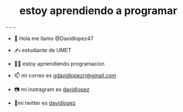 <div id = "header" align = "center">
    <h1 align = "center">  estoy aprendiendo a programar  </h1>
</div>
- - -


- 👋 Hola me llamo @Davidlopez47


- ✍ estudiante de UMET


- 👨‍💻 estoy apriendiendo programacion




- 📫 mi correo es <a href = "https://mail.google.com/mail/u/0/#inbox" > gdavidlopezrj@gmail.com </a>

- 📷 mi instragram es <a href = "https://www.instagram.com/daviduwi/" > davidlopez </a>


-  📳mi twitter es  <a href = "https://twitter.com/David_lopez_47" > davidlopez </a>
   

<!---
Davidlopez47/Davidlopez47 is a ✨ special ✨ repository because its `README.md` (this file) appears on your GitHub profile.
You can click the Preview link to take a look at your changes.
--->
